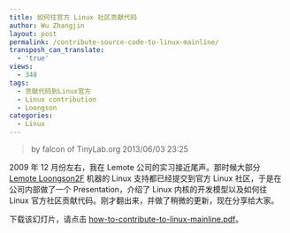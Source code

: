 ```yaml
---
title: 如何往官方 Linux 社区贡献代码
author: Wu Zhangjin
layout: post
permalink: /contribute-source-code-to-linux-mainline/
transposh_can_translate:
  - 'true'
views:
  - 348
tags:
  - 贡献代码到Linux官方
  - Linux contribution
  - Loongson
categories:
  - Linux
---
```


> by falcon of TinyLab.org
> 2013/06/03 23:25

2009 年 12 月份左右，我在 Lemote 公司的实习接近尾声。那时候大部分 [Lemote Loongson2F](http://www.lemote.com/products/) 机器的 Linux 支持都已经提交到官方 Linux 社区，于是在公司内部做了一个 Presentation，介绍了 Linux 内核的开发模型以及如何往 Linux 官方社区贡献代码。刚才翻出来，并做了稍微的更新，现在分享给大家。

下载该幻灯片，请点击 [how-to-contribute-to-linux-mainline.pdf](/wp-content/uploads/2013/06/how-to-contribute-to-linux-mainline.pdf)。
